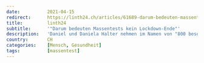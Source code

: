 ```yaml
---
date:          2021-04-15
redirect:      https://linth24.ch/articles/61689-darum-bedeuten-massentests-kein-lockdown-ende
title:         linth24
subtitle:      '"Darum bedeuten Massentests kein Lockdown-Ende"'
description:   'Daniel und Daniela Halter nehmen im Namen von "800 besorgten Eltern aus dem Kanton Thurgau" Stellung zu den geplanten Massentests an den Thurgauer Schulen.'
country:       CH
categories:    [Mensch, Gesundheit]
tags:          [massentest]
---
```

